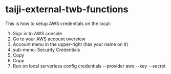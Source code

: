 # taiji-external-twb-functions

This is how to setup AWS credentials on the local:

1. Sign in to AWS console
2. Go to your AWS account overview
3. Account menu in the upper-right (has your name on it)
4. sub-menu: Security Credentials
5. Copy <Access Key ID>
6. Copy <Secret Access Key>
7. Run on local serverless config credentials --provider aws --key <Access Key ID> --secret <Secret Access Key>